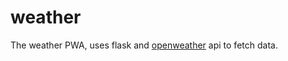 # weather
The weather PWA, uses flask and [openweather](https://openweathermap.org/api) api to fetch data.
